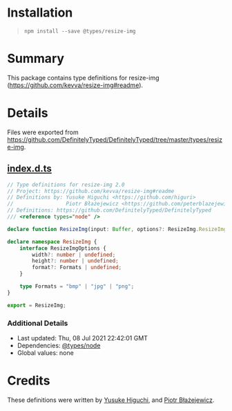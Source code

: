 # Installation
> `npm install --save @types/resize-img`

# Summary
This package contains type definitions for resize-img (https://github.com/kevva/resize-img#readme).

# Details
Files were exported from https://github.com/DefinitelyTyped/DefinitelyTyped/tree/master/types/resize-img.
## [index.d.ts](https://github.com/DefinitelyTyped/DefinitelyTyped/tree/master/types/resize-img/index.d.ts)
````ts
// Type definitions for resize-img 2.0
// Project: https://github.com/kevva/resize-img#readme
// Definitions by: Yusuke Higuchi <https://github.com/higuri>
//                 Piotr Błażejewicz <https://github.com/peterblazejewicz>
// Definitions: https://github.com/DefinitelyTyped/DefinitelyTyped
/// <reference types="node" />

declare function ResizeImg(input: Buffer, options?: ResizeImg.ResizeImgOptions): Promise<Buffer>;

declare namespace ResizeImg {
    interface ResizeImgOptions {
        width?: number | undefined;
        height?: number | undefined;
        format?: Formats | undefined;
    }

    type Formats = "bmp" | "jpg" | "png";
}

export = ResizeImg;

````

### Additional Details
 * Last updated: Thu, 08 Jul 2021 22:42:01 GMT
 * Dependencies: [@types/node](https://npmjs.com/package/@types/node)
 * Global values: none

# Credits
These definitions were written by [Yusuke Higuchi](https://github.com/higuri), and [Piotr Błażejewicz](https://github.com/peterblazejewicz).

